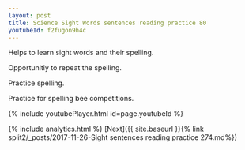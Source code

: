 ```yaml
---
layout: post
title: Science Sight Words sentences reading practice 80
youtubeId: f2fugon9h4c
---
```

 
 
Helps to learn sight words and their spelling.

Opportunitiy to repeat the spelling. 

Practice spelling. 
 
Practice for spelling bee competitions. 
 
{% include youtubePlayer.html id=page.youtubeId %}
 
 
{% include analytics.html %} 
[Next]({{ site.baseurl }}{% link  split2/_posts/2017-11-26-Sight sentences reading practice 274.md%})
 
